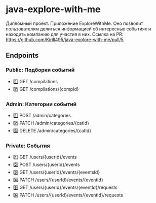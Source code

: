 # java-explore-with-me

Дипломный проект. Приложение ExploreWithMe.
Оно позволит пользователям делиться информацией об интересных событиях и находить компанию для участия в них. Ссылка на PR: <https://github.com/Kirill495/java-explore-with-me/pull/5>

## Endpoints

### Public: Подборки событий

- :one: GET /compilations
- :two: GET /compilations/{compId}

### Admin: Категории событий

- :one: POST /admin/categories
- :two: PATCH /admin/categories/{catId}
- :three: DELETE /admin/categories/{catId}

### Private: События

- :one: GET /users/{userId}/events
- :two: POST /users/{userId}/events
- :three: GET /users/{userId}/events/{eventsId}
- :four: PATCH /users/{userId}/events/{eventId}
- :five: GET /users/{userId}/events/{eventId}/requests
- :six: PATCH /users/{userId}/events/{eventId}/requests
